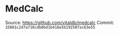 # MedCalc

Source: https://github.com/vitaldb/medcalc
Commit: `35001c2d7a716cdb8bd1b416e5b192507ac63e55`
